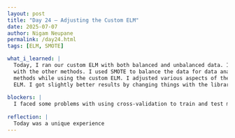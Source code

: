 ```yaml
---
layout: post
title: "Day 24 – Adjusting the Custom ELM"
date: 2025-07-07
author: Nigam Neupane
permalink: /day24.html
tags: [ELM, SMOTE]

what_i_learned: |
  Today, I ran our custom ELM with both balanced and unbalanced data. I also used cross-validation with the balanced data and compared the results 
  with the other methods. I used SMOTE to balance the data for data analysis. I achieved above 90% accuracy on both testing and training for all 
  methods while using the custom ELM. I adjusted various aspects of the ELM class using sigmoid, relu and tanh to get different results with my 
  ELM. I got slightly better results by changing things with the library itself.
  
blockers: |
  I faced some problems with using cross-validation to train and test my ELM model.
  
reflection: |
  Today was a unique experience
---
```

